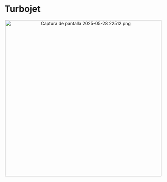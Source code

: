# Turbojet
<p align="center">
  <img src="imagenes/Captura de pantalla 2025-05-28 22512.png" alt="Captura de pantalla 2025-05-28 22512.png" width="500"/>
</p>
